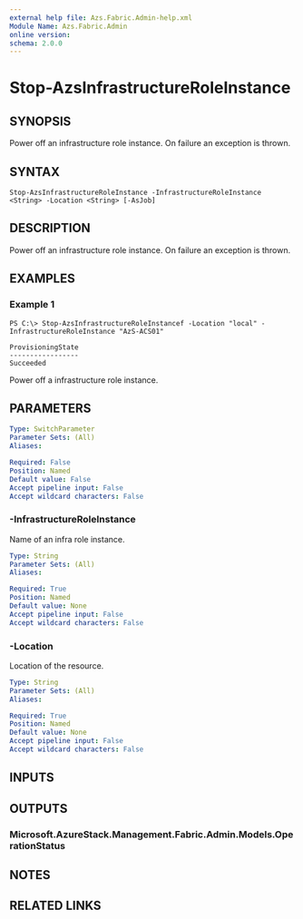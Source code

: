 ```yaml
---
external help file: Azs.Fabric.Admin-help.xml
Module Name: Azs.Fabric.Admin
online version: 
schema: 2.0.0
---
```


# Stop-AzsInfrastructureRoleInstance

## SYNOPSIS
Power off an infrastructure role instance. On failure an exception is thrown.

## SYNTAX

```
Stop-AzsInfrastructureRoleInstance -InfrastructureRoleInstance <String> -Location <String> [-AsJob]
```

## DESCRIPTION
Power off an infrastructure role instance. On failure an exception is thrown.

## EXAMPLES

### Example 1
```
PS C:\> Stop-AzsInfrastructureRoleInstancef -Location "local" -InfrastructureRoleInstance "AzS-ACS01"

ProvisioningState
-----------------
Succeeded
```

Power off a infrastructure role instance.

## PARAMETERS

```yaml
Type: SwitchParameter
Parameter Sets: (All)
Aliases: 

Required: False
Position: Named
Default value: False
Accept pipeline input: False
Accept wildcard characters: False
```

### -InfrastructureRoleInstance
Name of an infra role instance.

```yaml
Type: String
Parameter Sets: (All)
Aliases: 

Required: True
Position: Named
Default value: None
Accept pipeline input: False
Accept wildcard characters: False
```

### -Location
Location of the resource.

```yaml
Type: String
Parameter Sets: (All)
Aliases: 

Required: True
Position: Named
Default value: None
Accept pipeline input: False
Accept wildcard characters: False
```

## INPUTS

## OUTPUTS

### Microsoft.AzureStack.Management.Fabric.Admin.Models.OperationStatus

## NOTES

## RELATED LINKS

